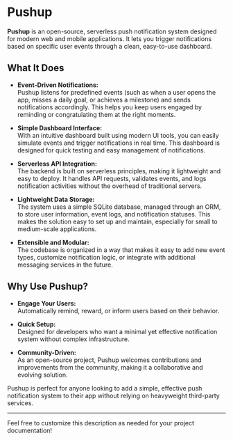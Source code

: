 # Pushup

**Pushup** is an open-source, serverless push notification system designed for modern web and mobile applications. It lets you trigger notifications based on specific user events through a clean, easy-to-use dashboard.

## What It Does

- **Event-Driven Notifications:**  
  Pushup listens for predefined events (such as when a user opens the app, misses a daily goal, or achieves a milestone) and sends notifications accordingly. This helps you keep users engaged by reminding or congratulating them at the right moments.

- **Simple Dashboard Interface:**  
  With an intuitive dashboard built using modern UI tools, you can easily simulate events and trigger notifications in real time. This dashboard is designed for quick testing and easy management of notifications.

- **Serverless API Integration:**  
  The backend is built on serverless principles, making it lightweight and easy to deploy. It handles API requests, validates events, and logs notification activities without the overhead of traditional servers.

- **Lightweight Data Storage:**  
  The system uses a simple SQLite database, managed through an ORM, to store user information, event logs, and notification statuses. This makes the solution easy to set up and maintain, especially for small to medium-scale applications.

- **Extensible and Modular:**  
  The codebase is organized in a way that makes it easy to add new event types, customize notification logic, or integrate with additional messaging services in the future.

## Why Use Pushup?

- **Engage Your Users:**  
  Automatically remind, reward, or inform users based on their behavior.
  
- **Quick Setup:**  
  Designed for developers who want a minimal yet effective notification system without complex infrastructure.
  
- **Community-Driven:**  
  As an open-source project, Pushup welcomes contributions and improvements from the community, making it a collaborative and evolving solution.

Pushup is perfect for anyone looking to add a simple, effective push notification system to their app without relying on heavyweight third-party services.

---

Feel free to customize this description as needed for your project documentation!